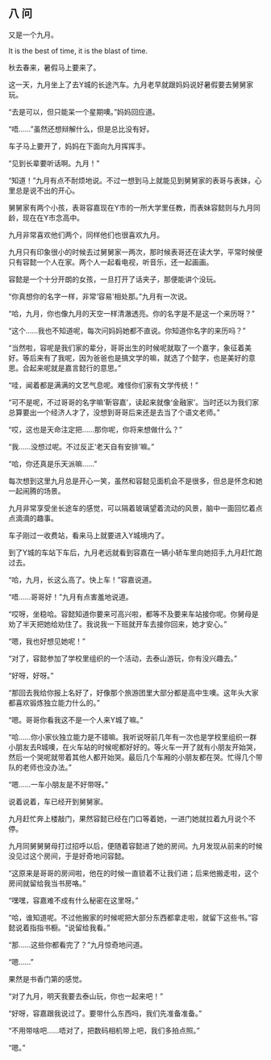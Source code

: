 ﻿八 问
-----



又是一个九月。

It is the best of time, it is the blast of time.





秋去春来，暑假马上要来了。

这一天，九月坐上了去Y城的长途汽车。九月老早就跟妈妈说好暑假要去舅舅家玩。

“去是可以，但只能呆一个星期噢。”妈妈回应道。

“唔……”虽然还想辩解什么，但是总比没有好。

车子马上要开了，妈妈在下面向九月挥挥手。

“见到长辈要听话啊。九月！”

“知道！”九月有点不耐烦地说。不过一想到马上就能见到舅舅家的表哥与表妹，心里总是说不出的开心。

舅舅家有两个小孩，表哥容嘉现在Y市的一所大学里任教，而表妹容懿则与九月同龄，现在在Y市念高中。

九月非常喜欢他们两个，同样他们也很喜欢九月。

九月只有印象很小的时候去过舅舅家一两次，那时候表哥还在读大学，平常时候便只有容懿一个人在家。两个人一起看电视，听音乐，还一起画画。

容懿是一个十分开朗的女孩，一旦打开了话夹子，那便能讲个没玩。

“你真想你的名字一样，非常‘容易’相处那。”九月有一次说。

“哈，九月，你也像九月的天空一样清澈透亮。你的名字是不是这一个来历呀？”

“这个……我也不知道呢，每次问妈妈她都不直说。你知道你名字的来历吗？”

“当然啦，容呢是我们家的辈分，哥哥出生的时候呢就取了一个嘉字，象征着美好。等后来有了我呢，因为爸爸也是搞文学的嘛，就选了个懿字，也是美好的意思。合起来呢就是嘉言懿行的意思。”

“哇，闻着都是满满的文艺气息呢。难怪你们家有文学传统！”

“可不是呢，不过哥哥的名字嘛‘靳容嘉’，读起来就像‘金融家’。当时还以为我们家总算要出一个经济人才了，没想到哥哥后来还是去当了个语文老师。”

“哎，这也是天命注定把……那你呢，你将来想做什么？”

“我……没想过呢。不过反正‘老天自有安排’嘛。”

“哈，你还真是乐天派嘛……”

每次想到这里九月总是开心一笑，虽然和容懿见面机会不是很多，但总是怀念和她一起闹腾的场景。

九月非常享受坐长途车的感觉，可以隔着玻璃望着流动的风景，脑中一面回忆着点点滴滴的趣事。

车子刚过一收费站，看来马上就要进入Y城境内了。



到了Y城的车站下车后，九月老远就看到容嘉在一辆小轿车里向她招手,九月赶忙跑过去。

“哈，九月，长这么高了。快上车！”容嘉说道。

“唔……哥哥好！”九月有点害羞地说道。

“哎呀，坐稳哈。容懿知道你要来可高兴啦，都等不及要来车站接你呢。你舅母是劝了半天把她给劝住了。我说我一下班就开车去接你回来，她才安心。”

“嗯，我也好想见她呢！”

“对了，容懿参加了学校里组织的一个活动，去泰山游玩，你有没兴趣去。”

“好呀，好呀。”

“那回去我给你报上名好了，好像那个旅游团里大部分都是高中生噢。这年头大家都喜欢锻炼独立能力什么的。”

“嗯。哥哥你看我这不是一个人来Y城了嘛。”

“哈……你小家伙独立能力是不错嘛。我听说呀前几年有一次也是学校里组织一群小朋友去R城噢，在火车站的时候呢都好好的。等火车一开了就有小朋友开始哭，然后一个哭呢就带着其他人都开始哭。最后几个车厢的小朋友都在哭。忙得几个带队的老师也没办法。”

“嗯……一车小朋友是不好带呀。”

说着说着，车已经开到舅舅家。

九月赶忙奔上楼敲门，果然容懿已经在门口等着她，一进门她就拉着九月说个不停。

九月同舅舅舅母打过招呼以后，便随着容懿进了她的房间。九月发现从前来的时候没见过这个房间，于是好奇地问容懿。

“这原来是哥哥的房间啦，他在的时候一直锁着不让我们进；后来他搬走啦，这个房间就留给我当书房咯。”

“嘿嘿，容嘉难不成有什么秘密在这里呀。”

“哈，谁知道呢。不过他搬家的时候呢把大部分东西都拿走啦，就留下这些书。”容懿说着指指书橱。“说留给我看。”

“那……这些你都看完了？”九月惊奇地问道。

“嗯……”

果然是书香门第的感觉。

“对了九月，明天我要去泰山玩，你也一起来吧！”

“好呀，容嘉跟我说过了。要带什么东西吗，我们先准备准备。”

“不用带啥吧……唔对了，把数码相机带上吧，我们多拍点照。”

“嗯。”

